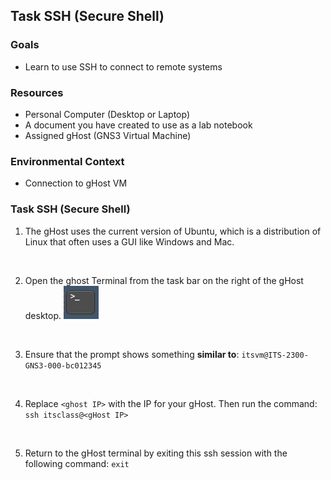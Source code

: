 ## Task SSH (Secure Shell)

### Goals
-   Learn to use SSH to connect to remote systems

### Resources

- Personal Computer (Desktop or Laptop)
- A document you have created to use as a lab notebook
- Assigned gHost (GNS3 Virtual Machine)

### Environmental Context
- Connection to gHost VM

### Task SSH (Secure Shell)

1. The gHost uses the current version of Ubuntu, which is a distribution of Linux that often uses a GUI like Windows and Mac.
<br>

2. Open the ghost Terminal from the task bar on the right of the gHost desktop.
    ![](./images/image4.png)
<br>

3. Ensure that the prompt shows something **similar to**: ``itsvm@ITS-2300-GNS3-000-bc012345``
<br>

4. Replace ```<ghost IP>``` with the IP for your gHost. Then run the command: ``ssh itsclass@<gHost IP>``
<br>

5. Return to the gHost terminal by exiting this ssh session with the following command: ``exit``